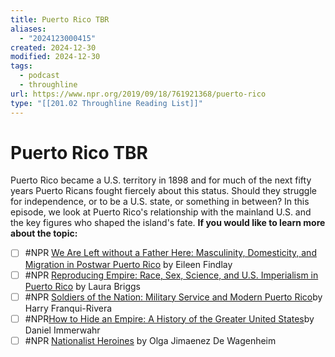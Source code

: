 ```yaml
---
title: Puerto Rico TBR
aliases:
  - "2024123000415"
created: 2024-12-30
modified: 2024-12-30
tags:
  - podcast
  - throughline
url: https://www.npr.org/2019/09/18/761921368/puerto-rico
type: "[[201.02 Throughline Reading List]]"
---
```

# Puerto Rico TBR
Puerto Rico became a U.S. territory in 1898 and for much of the next fifty years Puerto Ricans fought fiercely about this status. Should they struggle for independence, or to be a U.S. state, or something in between? In this episode, we look at Puerto Rico's relationship with the mainland U.S. and the key figures who shaped the island's fate.
**If you would like to learn more about the topic:**

- [ ] #NPR [We Are Left without a Father Here: Masculinity, Domesticity, and Migration in Postwar Puerto Rico](https://www.goodreads.com/en/book/show/21413621) by Eileen Findlay
- [ ] #NPR [Reproducing Empire: Race, Sex, Science, and U.S. Imperialism in Puerto Rico](https://www.ucpress.edu/book/9780520232587/reproducing-empire) by Laura Briggs
- [ ] #NPR [Soldiers of the Nation: Military Service and Modern Puerto Rico](https://www.goodreads.com/book/show/36478441-soldiers-of-the-nation?from_search=true)by Harry Franqui-Rivera
- [ ] #NPR[How to Hide an Empire: A History of the Greater United States](https://www.goodreads.com/book/show/40121985-how-to-hide-an-empire?ac=1&from_search=true)by Daniel Immerwahr
- [ ] #NPR [Nationalist Heroines](https://www.goodreads.com/book/show/31017044-nationalist-heroines) by Olga Jimaenez De Wagenheim
